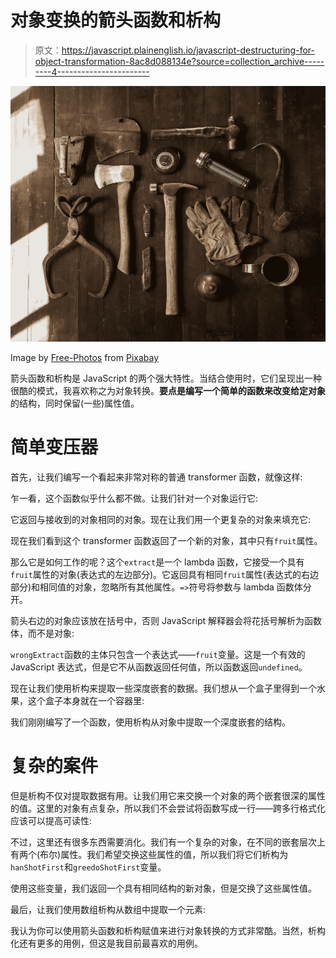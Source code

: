 # 对象变换的箭头函数和析构

> 原文：<https://javascript.plainenglish.io/javascript-destructuring-for-object-transformation-8ac8d088134e?source=collection_archive---------4----------------------->

![](img/e6e88cb85dd893599e78c847927b92db.png)

Image by [Free-Photos](https://pixabay.com/photos/?utm_source=link-attribution&amp;utm_medium=referral&amp;utm_campaign=image&amp;utm_content=498202) from [Pixabay](https://pixabay.com/?utm_source=link-attribution&amp;utm_medium=referral&amp;utm_campaign=image&amp;utm_content=498202)

箭头函数和析构是 JavaScript 的两个强大特性。当结合使用时，它们呈现出一种很酷的模式，我喜欢称之为对象转换。**要点是编写一个简单的函数来改变给定对象**的结构，同时保留(一些)属性值。

# 简单变压器

首先，让我们编写一个看起来非常对称的普通 transformer 函数，就像这样:

乍一看，这个函数似乎什么都不做。让我们针对一个对象运行它:

它返回与接收到的对象相同的对象。现在让我们用一个更复杂的对象来填充它:

现在我们看到这个 transformer 函数返回了一个新的对象，其中只有`fruit`属性。

那么它是如何工作的呢？这个`extract`是一个 lambda 函数，它接受一个具有`fruit`属性的对象(表达式的左边部分)。它返回具有相同`fruit`属性(表达式的右边部分)和相同值的对象，忽略所有其他属性。`=>`符号将参数与 lambda 函数体分开。

箭头右边的对象应该放在括号中，否则 JavaScript 解释器会将花括号解析为函数体，而不是对象:

`wrongExtract`函数的主体只包含一个表达式——`fruit`变量。这是一个有效的 JavaScript 表达式，但是它不从函数返回任何值，所以函数返回`undefined`。

现在让我们使用析构来提取一些深度嵌套的数据。我们想从一个盒子里得到一个水果，这个盒子本身就在一个容器里:

我们刚刚编写了一个函数，使用析构从对象中提取一个深度嵌套的结构。

# 复杂的案件

但是析构不仅对提取数据有用。让我们用它来交换一个对象的两个嵌套很深的属性的值。这里的对象有点复杂，所以我们不会尝试将函数写成一行——跨多行格式化应该可以提高可读性:

不过，这里还有很多东西需要消化。我们有一个复杂的对象，在不同的嵌套层次上有两个(布尔)属性。我们希望交换这些属性的值，所以我们将它们析构为`hanShotFirst`和`greedoShotFirst`变量。

使用这些变量，我们返回一个具有相同结构的新对象，但是交换了这些属性值。

最后，让我们使用数组析构从数组中提取一个元素:

我认为你可以使用箭头函数和析构赋值来进行对象转换的方式非常酷。当然，析构化还有更多的用例，但这是我目前最喜欢的用例。
